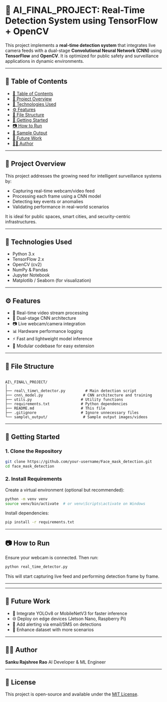
# 🚨 AI_FINAL_PROJECT: Real-Time Detection System using TensorFlow + OpenCV



This project implements a **real-time detection system** that integrates live camera feeds with a dual-stage **Convolutional Neural Network (CNN)** using **TensorFlow** and **OpenCV**. It is optimized for public safety and surveillance applications in dynamic environments.

---

## 📌 Table of Contents
- [📌 Table of Contents](#-table-of-contents)
- [📍 Project Overview](#-project-overview)
- [🧠 Technologies Used](#-technologies-used)
- [⚙️ Features](#️-features)
- [📁 File Structure](#-file-structure)
- [🚀 Getting Started](#-getting-started)
- [📷 How to Run](#-how-to-run)
- [📸 Sample Output](#-sample-output)
- [🚧 Future Work](#-future-work)
- [🧑‍💻 Author](#-author)

---

## 📍 Project Overview

This project addresses the growing need for intelligent surveillance systems by:
- Capturing real-time webcam/video feed
- Processing each frame using a CNN model
- Detecting key events or anomalies
- Validating performance in real-world scenarios

It is ideal for public spaces, smart cities, and security-centric infrastructures.

---

## 🧠 Technologies Used

- Python 3.x
- TensorFlow 2.x
- OpenCV (cv2)
- NumPy & Pandas
- Jupyter Notebook
- Matplotlib / Seaborn (for visualization)

---

## ⚙️ Features

- 🎥 Real-time video stream processing
- 🧠 Dual-stage CNN architecture
- 📷 Live webcam/camera integration
- 📊 Hardware performance logging
- ⚡ Fast and lightweight model inference
- 📁 Modular codebase for easy extension

---

## 📁 File Structure

```

AI\_FINAL\_PROJECT/
│
├── real\_time\_detector.py         # Main detection script
├── cnn\_model.py                  # CNN architecture and training
├── utils.py                      # Utility functions
├── requirements.txt              # Python dependencies
├── README.md                     # This file
├── .gitignore                    # Ignore unnecessary files
└── sample\_output/                # Sample output images/videos

````

---

## 🚀 Getting Started

### 1. Clone the Repository
```bash
git clone https://github.com/your-username/Face_mask_detection.git
cd face_mask_detection
````

### 2. Install Requirements

Create a virtual environment (optional but recommended):

```bash
python -m venv venv
source venv/bin/activate  # or venv\Scripts\activate on Windows
```

Install dependencies:

```bash
pip install -r requirements.txt
```

---

## 📷 How to Run

Ensure your webcam is connected. Then run:

```bash
python real_time_detector.py
```

This will start capturing live feed and performing detection frame by frame.

---





---

## 🚧 Future Work

* 🔁 Integrate YOLOv8 or MobileNetV3 for faster inference
* 🌐 Deploy on edge devices (Jetson Nano, Raspberry Pi)
* 📡 Add alerting via email/SMS on detections
* 🧪 Enhance dataset with more scenarios

---

## 🧑‍💻 Author

**Sanku Rajshree Rao**
AI Developer & ML Engineer

---

## 📝 License

This project is open-source and available under the [MIT License](LICENSE).

